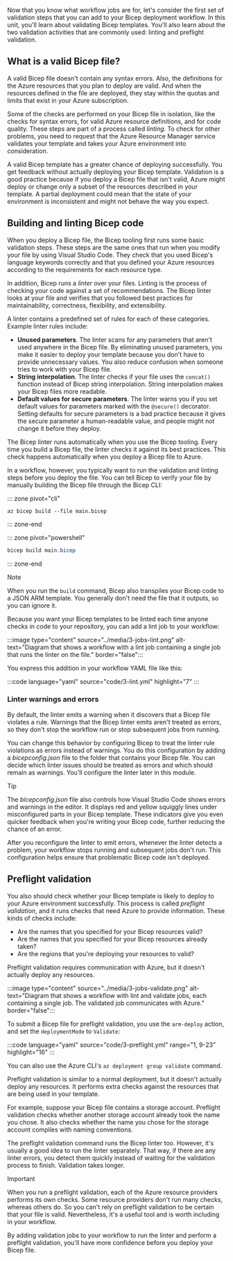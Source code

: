 Now that you know what workflow jobs are for, let's consider the first set of validation steps that you can add to your Bicep deployment workflow. In this unit, you'll learn about validating Bicep templates. You'll also learn about the two validation activities that are commonly used: linting and preflight validation.

## What is a valid Bicep file?

A valid Bicep file doesn't contain any syntax errors. Also, the definitions for the Azure resources that you plan to deploy are valid. And when the resources defined in the file are deployed, they stay within the quotas and limits that exist in your Azure subscription.

Some of the checks are performed on your Bicep file in isolation, like the checks for syntax errors, for valid Azure resource definitions, and for code quality. These steps are part of a process called _linting_. To check for other problems, you need to request that the Azure Resource Manager service validates your template and takes your Azure environment into consideration.

A valid Bicep template has a greater chance of deploying successfully. You get feedback without actually deploying your Bicep template. Validation is a good practice because if you deploy a Bicep file that isn't valid, Azure might deploy or change only a subset of the resources described in your template. A partial deployment could mean that the state of your environment is inconsistent and might not behave the way you expect.

## Building and linting Bicep code

When you deploy a Bicep file, the Bicep tooling first runs some basic validation steps. These steps are the same ones that run when you modify your file by using Visual Studio Code. They check that you used Bicep's language keywords correctly and that you defined your Azure resources according to the requirements for each resource type.

In addition, Bicep runs a _linter_ over your files. Linting is the process of checking your code against a set of recommendations. The Bicep linter looks at your file and verifies that you followed best practices for maintainability, correctness, flexibility, and extensibility.

A linter contains a predefined set of rules for each of these categories. Example linter rules include:

- **Unused parameters**. The linter scans for any parameters that aren't used anywhere in the Bicep file. By eliminating unused parameters, you make it easier to deploy your template because you don't have to provide unnecessary values. You also reduce confusion when someone tries to work with your Bicep file.
- **String interpolation**. The linter checks if your file uses the `concat()` function instead of Bicep string interpolation. String interpolation makes your Bicep files more readable.
- **Default values for secure parameters**. The linter warns you if you set default values for parameters marked with the `@secure()` decorator. Setting defaults for secure parameters is a bad practice because it gives the secure parameter a human-readable value, and people might not change it before they deploy.

The Bicep linter runs automatically when you use the Bicep tooling. Every time you build a Bicep file, the linter checks it against its best practices. This check happens automatically when you deploy a Bicep file to Azure.

In a workflow, however, you typically want to run the validation and linting steps before you deploy the file. You can tell Bicep to verify your file by manually building the Bicep file through the Bicep CLI:

::: zone pivot="cli"

```azurecli
az bicep build --file main.bicep
```

::: zone-end

::: zone pivot="powershell"

```powershell
bicep build main.bicep
```

::: zone-end

> [!NOTE]
> When you run the `build` command, Bicep also transpiles your Bicep code to a JSON ARM template. You generally don't need the file that it outputs, so you can ignore it.

Because you want your Bicep templates to be linted each time anyone checks in code to your repository, you can add a lint job to your workflow:

:::image type="content" source="../media/3-jobs-lint.png" alt-text="Diagram that shows a workflow with a lint job containing a single job that runs the linter on the file." border="false":::

You express this addition in your workflow YAML file like this:

:::code language="yaml" source="code/3-lint.yml" highlight="7" :::

### Linter warnings and errors

By default, the linter emits a warning when it discovers that a Bicep file violates a rule. Warnings that the Bicep linter emits aren't treated as errors, so they don't stop the workflow run or stop subsequent jobs from running.

You can change this behavior by configuring Bicep to treat the linter rule violations as errors instead of warnings. You do this configuration by adding a _bicepconfig.json_ file to the folder that contains your Bicep file. You can decide which linter issues should be treated as errors and which should remain as warnings. You'll configure the linter later in this module.

> [!TIP]
> The _bicepconfig.json_ file also controls how Visual Studio Code shows errors and warnings in the editor. It displays red and yellow squiggly lines under misconfigured parts in your Bicep template. These indicators give you even quicker feedback when you're writing your Bicep code, further reducing the chance of an error.

After you reconfigure the linter to emit errors, whenever the linter detects a problem, your workflow stops running and subsequent jobs don't run. This configuration helps ensure that problematic Bicep code isn't deployed.

## Preflight validation

You also should check whether your Bicep template is likely to deploy to your Azure environment successfully. This process is called _preflight validation_, and it runs checks that need Azure to provide information. These kinds of checks include:

- Are the names that you specified for your Bicep resources valid?
- Are the names that you specified for your Bicep resources already taken?
- Are the regions that you're deploying your resources to valid?

Preflight validation requires communication with Azure, but it doesn't actually deploy any resources.

:::image type="content" source="../media/3-jobs-validate.png" alt-text="Diagram that shows a workflow with lint and validate jobs, each containing a single job. The validated job communicates with Azure." border="false":::

To submit a Bicep file for preflight validation, you use the `arm-deploy` action, and set the `deploymentMode` to `Validate`:

:::code language="yaml" source="code/3-preflight.yml" range="1, 9-23" highlight="16" :::

You can also use the Azure CLI's `az deployment group validate` command.

Preflight validation is similar to a normal deployment, but it doesn't actually deploy any resources. It performs extra checks against the resources that are being used in your template.

For example, suppose your Bicep file contains a storage account. Preflight validation checks whether another storage account already took the name you chose. It also checks whether the name you chose for the storage account complies with naming conventions.

The preflight validation command runs the Bicep linter too. However, it's usually a good idea to run the linter separately. That way, if there are any linter errors, you detect them quickly instead of waiting for the validation process to finish. Validation takes longer.

> [!IMPORTANT]
> When you run a preflight validation, each of the Azure resource providers performs its own checks. Some resource providers don't run many checks, whereas others do. So you can't rely on preflight validation to be certain that your file is valid. Nevertheless, it's a useful tool and is worth including in your workflow.

By adding validation jobs to your workflow to run the linter and perform a preflight validation, you'll have more confidence before you deploy your Bicep file.
